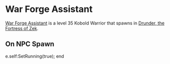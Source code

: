 # War Forge Assistant



[War Forge Assistant](/npc/214058) is a level 35 Kobold Warrior that spawns in [Drunder, the Fortress of Zek](/zone/214).




## On NPC Spawn

e.self:SetRunning(true);
end